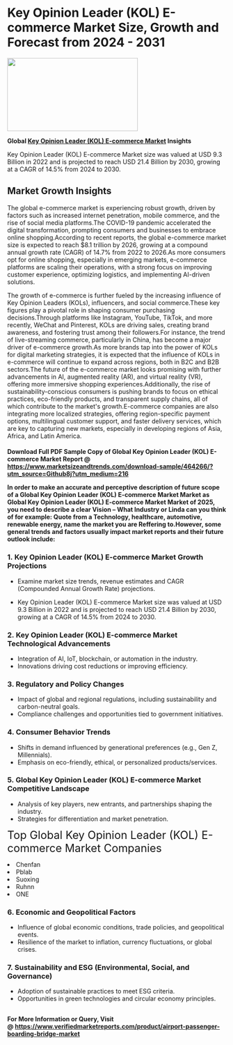 <H1>Key Opinion Leader (KOL) E-commerce Market Size, Growth and Forecast from 2024 - 2031</H1><img class="aligncenter size-medium wp-image-584254" src="https://thirdeyenews.in/wp-content/uploads/2024/09/Global-Market-Research-300x168.jpeg" alt="" width="300" height="168" /><p><strong>Global&nbsp;<a href="https://www.marketsizeandtrends.com/download-sample/464266/?utm_source=Github8j?utm_medium=216">Key Opinion Leader (KOL) E-commerce Market</a> Insights</strong></p><p>Key Opinion Leader (KOL) E-commerce Market size was valued at USD 9.3 Billion in 2022 and is projected to reach USD 21.4 Billion by 2030, growing at a CAGR of 14.5% from 2024 to 2030.</p><p><h2>Market Growth Insights</h2> <p>The global e-commerce market is experiencing robust growth, driven by factors such as increased internet penetration, mobile commerce, and the rise of social media platforms.The COVID-19 pandemic accelerated the digital transformation, prompting consumers and businesses to embrace online shopping.According to recent reports, the global e-commerce market size is expected to reach $8.1 trillion by 2026, growing at a compound annual growth rate (CAGR) of 14.7% from 2022 to 2026.As more consumers opt for online shopping, especially in emerging markets, e-commerce platforms are scaling their operations, with a strong focus on improving customer experience, optimizing logistics, and implementing AI-driven solutions.</p> <p>The growth of e-commerce is further fueled by the increasing influence of Key Opinion Leaders (KOLs), influencers, and social commerce.These key figures play a pivotal role in shaping consumer purchasing decisions.Through platforms like Instagram, YouTube, TikTok, and more recently, WeChat and Pinterest, KOLs are driving sales, creating brand awareness, and fostering trust among their followers.For instance, the trend of live-streaming commerce, particularly in China, has become a major driver of e-commerce growth.As more brands tap into the power of KOLs for digital marketing strategies, it is expected that the influence of KOLs in e-commerce will continue to expand across regions, both in B2C and B2B sectors.The future of the e-commerce market looks promising with further advancements in AI, augmented reality (AR), and virtual reality (VR), offering more immersive shopping experiences.Additionally, the rise of sustainability-conscious consumers is pushing brands to focus on ethical practices, eco-friendly products, and transparent supply chains, all of which contribute to the market's growth.E-commerce companies are also integrating more localized strategies, offering region-specific payment options, multilingual customer support, and faster delivery services, which are key to capturing new markets, especially in developing regions of Asia, Africa, and Latin America.<h4></p><p><span class=""><strong>Download Full PDF Sample Copy of Global Key Opinion Leader (KOL) E-commerce Market Report</strong> @ <a href="https://www.marketsizeandtrends.com/download-sample/464266/?utm_source=Github8j?utm_medium=216" target="_blank">https://www.marketsizeandtrends.com/download-sample/464266/?utm_source=Github8j?utm_medium=216</a></span></p><p>In order to make an accurate and perceptive description of future scope of a Global&nbsp;Key Opinion Leader (KOL) E-commerce Market Market as Global&nbsp;Key Opinion Leader (KOL) E-commerce Market Market of 2025, you need to describe a clear Vision &ndash; What Industry or Linda can you think of for example: Quote from a Technology, healthcare, automotive, renewable energy, name the market you are Reffering to.However, some general trends and factors usually impact market reports and their future outlook include:</p><h3>1.&nbsp;<strong>Key Opinion Leader (KOL) E-commerce Market Growth Projections</strong></h3><ul><li>Examine market size trends, revenue estimates and CAGR (Compounded Annual Growth Rate) projections.</li><li><p>Key Opinion Leader (KOL) E-commerce Market size was valued at USD 9.3 Billion in 2022 and is projected to reach USD 21.4 Billion by 2030, growing at a CAGR of 14.5% from 2024 to 2030.</p></li></ul><h3>2.&nbsp;<strong>Key Opinion Leader (KOL) E-commerce Market Technological Advancements</strong></h3><ul><li>Integration of AI, IoT, blockchain, or automation in the industry.</li><li>Innovations driving cost reductions or improving efficiency.</li></ul><h3>3.&nbsp;<strong>Regulatory and Policy Changes</strong></h3><ul><li>Impact of global and regional regulations, including sustainability and carbon-neutral goals.</li><li>Compliance challenges and opportunities tied to government initiatives.</li></ul><h3>4.&nbsp;<strong>Consumer Behavior Trends</strong></h3><ul><li>Shifts in demand influenced by generational preferences (e.g., Gen Z, Millennials).</li><li>Emphasis on eco-friendly, ethical, or personalized products/services.</li></ul><h3>5.&nbsp;<strong>Global Key Opinion Leader (KOL) E-commerce Market Competitive Landscape</strong></h3><ul><li>Analysis of key players, new entrants, and partnerships shaping the industry.</li><li>Strategies for differentiation and market penetration.</li></ul><p data-pm-slice="1 1 []"><span style="color: inherit; font-family: inherit; font-size: 25px;">Top Global Key Opinion Leader (KOL) E-commerce Market Companies</span></p><div class="" data-test-id=""><p><li>Chenfan</li><li> Pblab</li><li> Suoxing</li><li> Ruhnn</li><li> ONE</li></p></div><h3>6.&nbsp;<strong>Economic and Geopolitical Factors</strong></h3><ul><li>Influence of global economic conditions, trade policies, and geopolitical events.</li><li>Resilience of the market to inflation, currency fluctuations, or global crises.</li></ul><h3>7.&nbsp;<strong>Sustainability and ESG (Environmental, Social, and Governance)</strong></h3><ul><li>Adoption of sustainable practices to meet ESG criteria.</li><li>Opportunities in green technologies and circular economy principles.</li></ul><h2><strong style="font-size: 14px;">For More Information or Query, Visit @&nbsp;</strong><a style="background-color: #ffffff; font-size: 14px;" href="https://www.marketsizeandtrends.com/report/key-opinion-leader-kol-e-commerce-market/" target="_blank">https://www.verifiedmarketreports.com/product/airport-passenger-boarding-bridge-market</a></h2>